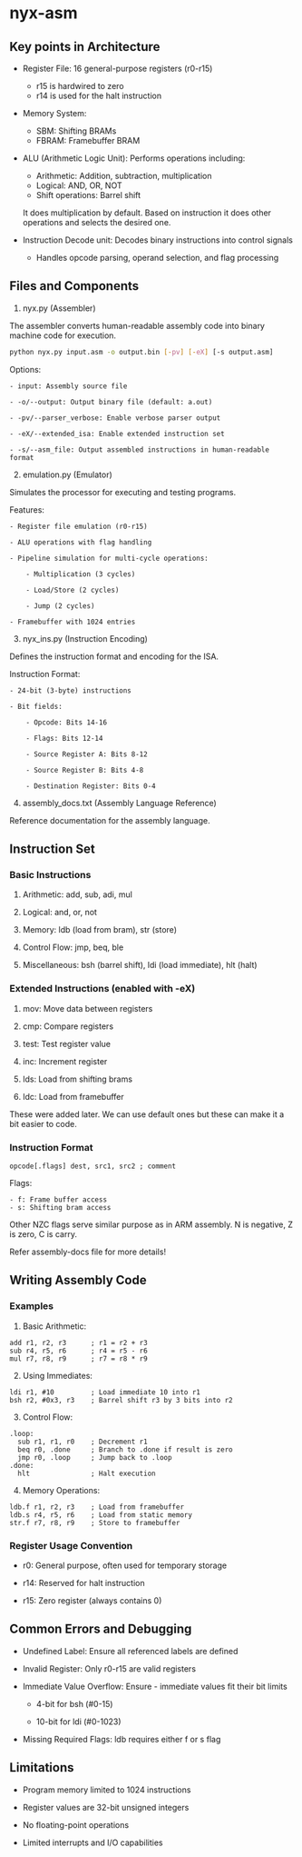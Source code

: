 # nyx-asm

## Key points in Architecture

* Register File: 16 general-purpose registers (r0-r15)
    - r15 is hardwired to zero
    - r14 is used for the halt instruction
* Memory System:
    - SBM: Shifting BRAMs
    - FBRAM: Framebuffer BRAM
* ALU (Arithmetic Logic Unit): Performs operations including:
    - Arithmetic: Addition, subtraction, multiplication
    - Logical: AND, OR, NOT
    - Shift operations: Barrel shift

    It does multiplication by default. Based on instruction it does other operations and selects the desired one.
* Instruction Decode unit: Decodes binary instructions into control signals
    - Handles opcode parsing, operand selection, and flag processing

## Files and Components

1. nyx.py (Assembler)

The assembler converts human-readable assembly code into binary machine code for execution.

```bash
python nyx.py input.asm -o output.bin [-pv] [-eX] [-s output.asm]
```
Options:

    - input: Assembly source file

    - -o/--output: Output binary file (default: a.out)

    - -pv/--parser_verbose: Enable verbose parser output

    - -eX/--extended_isa: Enable extended instruction set

    - -s/--asm_file: Output assembled instructions in human-readable format

2. emulation.py (Emulator)

Simulates the processor for executing and testing programs.

Features:

    - Register file emulation (r0-r15)

    - ALU operations with flag handling

    - Pipeline simulation for multi-cycle operations:

        - Multiplication (3 cycles)

        - Load/Store (2 cycles)

        - Jump (2 cycles)

    - Framebuffer with 1024 entries

3. nyx_ins.py (Instruction Encoding)

Defines the instruction format and encoding for the ISA.

Instruction Format:

    - 24-bit (3-byte) instructions

    - Bit fields:

        - Opcode: Bits 14-16

        - Flags: Bits 12-14

        - Source Register A: Bits 8-12

        - Source Register B: Bits 4-8

        - Destination Register: Bits 0-4

4. assembly_docs.txt (Assembly Language Reference)

Reference documentation for the assembly language.

## Instruction Set

### Basic Instructions

1. Arithmetic: add, sub, adi, mul

2. Logical: and, or, not

3. Memory: ldb (load from bram), str (store)

4. Control Flow: jmp, beq, ble

5. Miscellaneous: bsh (barrel shift), ldi (load immediate), hlt (halt)

### Extended Instructions (enabled with -eX)

1. mov: Move data between registers

2. cmp: Compare registers

3. test: Test register value

4. inc: Increment register

5. lds: Load from shifting brams

6. ldc: Load from framebuffer

These were added later. We can use default ones but these can make it a bit easier to code.

### Instruction Format

```
opcode[.flags] dest, src1, src2 ; comment
```

Flags:

    - f: Frame buffer access
    - s: Shifting bram access

Other NZC flags serve similar purpose as in ARM assembly. N is negative, Z is zero, C is carry.

Refer assembly-docs file for more details!

## Writing Assembly Code

### Examples

1. Basic Arithmetic:
```
add r1, r2, r3      ; r1 = r2 + r3
sub r4, r5, r6      ; r4 = r5 - r6
mul r7, r8, r9      ; r7 = r8 * r9
```

2. Using Immediates:

```
ldi r1, #10         ; Load immediate 10 into r1
bsh r2, #0x3, r3    ; Barrel shift r3 by 3 bits into r2
```

3. Control Flow:

```
.loop:
  sub r1, r1, r0    ; Decrement r1
  beq r0, .done     ; Branch to .done if result is zero
  jmp r0, .loop     ; Jump back to .loop
.done:
  hlt               ; Halt execution
```

4. Memory Operations:

```
ldb.f r1, r2, r3    ; Load from framebuffer
ldb.s r4, r5, r6    ; Load from static memory
str.f r7, r8, r9    ; Store to framebuffer
```

### Register Usage Convention

- r0: General purpose, often used for temporary storage

- r14: Reserved for halt instruction

- r15: Zero register (always contains 0)

## Common Errors and Debugging

* Undefined Label: Ensure all referenced labels are defined

* Invalid Register: Only r0-r15 are valid registers

* Immediate Value Overflow: Ensure - immediate values fit their bit limits

    - 4-bit for bsh (#0-15)

    - 10-bit for ldi (#0-1023)

* Missing Required Flags: ldb requires either f or s flag

## Limitations

- Program memory limited to 1024 instructions

- Register values are 32-bit unsigned integers

- No floating-point operations

- Limited interrupts and I/O capabilities
